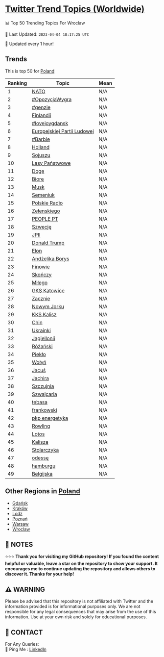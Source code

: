 [Twitter Trend Topics (Worldwide)](https://github.com/ErcinDedeoglu/Twitter-Trend-Topics)
==========


📊 Top 50 Trending Topics For Wroclaw

📆 Last Updated: `2023-04-04 18:17:25 UTC`

🔧 Updated every 1 hour!


## Trends

This is top 50 for [Poland](</Poland>)

| Ranking | Topic | Mean |
| ------- | ------------ | ------------ |
| 1 | [NATO](http://twitter.com/search?q=NATO) | N/A |
| 2 | [#OpozycjaWygra](http://twitter.com/search?q=%23OpozycjaWygra) | N/A |
| 3 | [#genzie](http://twitter.com/search?q=%23genzie) | N/A |
| 4 | [Finlandii](http://twitter.com/search?q=Finlandii) | N/A |
| 5 | [#lovejoygdansk](http://twitter.com/search?q=%23lovejoygdansk) | N/A |
| 6 | [Europejskiej Partii Ludowej](http://twitter.com/search?q=Europejskiej+Partii+Ludowej) | N/A |
| 7 | [#Barbie](http://twitter.com/search?q=%23Barbie) | N/A |
| 8 | [Holland](http://twitter.com/search?q=Holland) | N/A |
| 9 | [Sojuszu](http://twitter.com/search?q=Sojuszu) | N/A |
| 10 | [Lasy Państwowe](http://twitter.com/search?q=Lasy+Pa%c5%84stwowe) | N/A |
| 11 | [Doge](http://twitter.com/search?q=Doge) | N/A |
| 12 | [Biorę](http://twitter.com/search?q=Bior%c4%99) | N/A |
| 13 | [Musk](http://twitter.com/search?q=Musk) | N/A |
| 14 | [Semeniuk](http://twitter.com/search?q=Semeniuk) | N/A |
| 15 | [Polskie Radio](http://twitter.com/search?q=Polskie+Radio) | N/A |
| 16 | [Zełenskiego](http://twitter.com/search?q=Ze%c5%82enskiego) | N/A |
| 17 | [PEOPLE PT](http://twitter.com/search?q=PEOPLE+PT) | N/A |
| 18 | [Szwecję](http://twitter.com/search?q=Szwecj%c4%99) | N/A |
| 19 | [JPII](http://twitter.com/search?q=JPII) | N/A |
| 20 | [Donald Trump](http://twitter.com/search?q=Donald+Trump) | N/A |
| 21 | [Elon](http://twitter.com/search?q=Elon) | N/A |
| 22 | [Andżelika Borys](http://twitter.com/search?q=And%c5%bcelika+Borys) | N/A |
| 23 | [Finowie](http://twitter.com/search?q=Finowie) | N/A |
| 24 | [Skończy](http://twitter.com/search?q=Sko%c5%84czy) | N/A |
| 25 | [Miłego](http://twitter.com/search?q=Mi%c5%82ego) | N/A |
| 26 | [GKS Katowice](http://twitter.com/search?q=GKS+Katowice) | N/A |
| 27 | [Zacznie](http://twitter.com/search?q=Zacznie) | N/A |
| 28 | [Nowym Jorku](http://twitter.com/search?q=Nowym+Jorku) | N/A |
| 29 | [KKS Kalisz](http://twitter.com/search?q=KKS+Kalisz) | N/A |
| 30 | [Chin](http://twitter.com/search?q=Chin) | N/A |
| 31 | [Ukrainki](http://twitter.com/search?q=Ukrainki) | N/A |
| 32 | [Jagiellonii](http://twitter.com/search?q=Jagiellonii) | N/A |
| 33 | [Różański](http://twitter.com/search?q=R%c3%b3%c5%bca%c5%84ski) | N/A |
| 34 | [Piekło](http://twitter.com/search?q=Piek%c5%82o) | N/A |
| 35 | [Wołyń](http://twitter.com/search?q=Wo%c5%82y%c5%84) | N/A |
| 36 | [Jacuś](http://twitter.com/search?q=Jacu%c5%9b) | N/A |
| 37 | [Jachira](http://twitter.com/search?q=Jachira) | N/A |
| 38 | [Szczujnia](http://twitter.com/search?q=Szczujnia) | N/A |
| 39 | [Szwajcaria](http://twitter.com/search?q=Szwajcaria) | N/A |
| 40 | [tebasa](http://twitter.com/search?q=tebasa) | N/A |
| 41 | [frankowski](http://twitter.com/search?q=frankowski) | N/A |
| 42 | [pkp energetyka](http://twitter.com/search?q=pkp+energetyka) | N/A |
| 43 | [Rowling](http://twitter.com/search?q=Rowling) | N/A |
| 44 | [Lotos](http://twitter.com/search?q=Lotos) | N/A |
| 45 | [Kalisza](http://twitter.com/search?q=Kalisza) | N/A |
| 46 | [Stolarczyka](http://twitter.com/search?q=Stolarczyka) | N/A |
| 47 | [odessę](http://twitter.com/search?q=odess%c4%99) | N/A |
| 48 | [hamburgu](http://twitter.com/search?q=hamburgu) | N/A |
| 49 | [Belgijska](http://twitter.com/search?q=Belgijska) | N/A |



## Other Regions in [Poland](</Poland>)

* [Gdańsk](</Poland/Gdańsk.md>)
* [Kraków](</Poland/Kraków.md>)
* [Lodz](</Poland/Lodz.md>)
* [Poznań](</Poland/Poznań.md>)
* [Warsaw](</Poland/Warsaw.md>)
* [Wroclaw](</Poland/Wroclaw.md>)



## 📝 NOTES

⭐⭐⭐ **Thank you for visiting my GitHub repository! If you found the content helpful or valuable, leave a star on the repository to show your support. It encourages me to continue updating the repository and allows others to discover it. Thanks for your help!**


## ⚠️ WARNING

Please be advised that this repository is not affiliated with Twitter and the information provided is for informational purposes only. We are not responsible for any legal consequences that may arise from the use of this information. Use at your own risk and solely for educational purposes.


## 📨 CONTACT

 For Any Queries:  
            🏓 Ping Me : [LinkedIn](https://www.linkedin.com/in/ercindedeoglu/)
